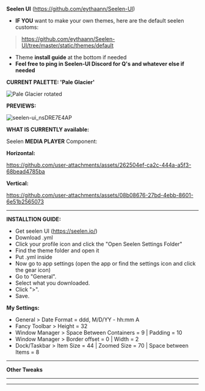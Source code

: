 **Seelen UI** (https://github.com/eythaann/Seelen-UI)

- **IF YOU** want to make your own themes, here are the default seelen customs:
> https://github.com/eythaann/Seelen-UI/tree/master/static/themes/default

- Theme **install guide** at the bottom if needed
- **Feel free to ping in Seelen-UI Discord for Q's and whatever else if needed**

**CURRENT PALETTE: 'Pale Glacier'**

![Pale Glacier rotated](https://github.com/user-attachments/assets/2f29d24c-2c06-4e14-ab1e-46a809871f3d)

**PREVIEWS:**

![seelen-ui_nsDRE7E4AP](https://github.com/user-attachments/assets/649b9c89-8e58-4e05-b863-70a1f0944254)

**WHAT IS CURRENTLY available:**

Seelen **MEDIA PLAYER** Component:

**Horizontal:**

https://github.com/user-attachments/assets/262504ef-ca2c-444a-a5f3-68bead4785ba

**Vertical:**

https://github.com/user-attachments/assets/08b08676-27bd-4ebb-8601-6e51b2565073


---

**INSTALLTION GUIDE:**
- Get seelen UI (https://seelen.io/)
- Download .yml
- Click your profile icon and click the "Open Seelen Settings Folder"
- Find the theme folder and open it
- Put .yml inside
- Now go to app settings (open the app or find the settings icon and click the gear icon)
- Go to "General".
- Select what you downloaded.
- Click ">".
- Save.

**My Settings:**
- General > Date Format = ddd, M/D/YY - hh:mm A
- Fancy Toolbar > Height = 32
- Window Manager > Space Between Containers = 9 | Padding = 10
- Window Manager > Border offset = 0 | Width = 2
- Dock/Taskbar > Item Size = 44 | Zoomed Size = 70 | Space between Items = 8



-----------------------------------------------------------

**Other Tweaks**

-----------------------------------------------------------


-----------------------------------------------------------
